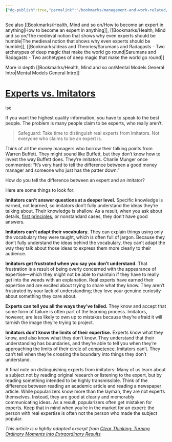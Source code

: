 ```yaml
---
{"dg-publish":true,"permalink":"/bookmarks/management-and-work-related/experts-vs-imitators/","tags":["blog","brain","ideas","learning","mind","psychology","work"]}
---
```



See also [[Bookmarks/Health, Mind and so on/How to become an expert in anything\|How to become an expert in anything]], [[Bookmarks/Health, Mind and so on/The medieval notion that shows why even experts should be humble\|The medieval notion that shows why even experts should be humble]], [[Bookmarks/Ideas and Theories/Sarumans and Radagasts - Two archetypes of deep magic that make the world go round\|Sarumans and Radagasts - Two archetypes of deep magic that make the world go round]]

More in depth [[Bookmarks/Health, Mind and so on/Mental Models General Intro\|Mental Models General Intro]]

# [Experts vs. Imitators](https://fs.blog/experts-vs-imitators/)

ise

If you want the highest quality information, you have to speak to the best people. The problem is many people claim to be experts, who really aren’t.

> Safeguard: Take time to distinguish real experts from imitators. Not everyone who claims to be an expert is.

Think of all the money managers who borrow their talking points from Warren Buffett. They might sound like Buffett, but they don’t know how to invest the way Buffett does. They’re imitators. Charlie Munger once commented: “It’s very hard to tell the difference between a good money manager and someone who just has the patter down.”

How do you tell the difference between an expert and an imitator?

Here are some things to look for:

**Imitators can’t answer questions at a deeper level.** Specific knowledge is earned, not learned, so imitators don’t fully understand the ideas they’re talking about. Their knowledge is shallow. As a result, when you ask about details, [first principles](https://fs.blog/first-principles/), or nonstandard cases, they don’t have good answers.

**Imitators can’t adapt their vocabulary.** They can explain things using only the vocabulary they were taught, which is often full of jargon. Because they don’t fully understand the ideas behind the vocabulary, they can’t adapt the way they talk about those ideas to express them more clearly to their audience.

**Imitators get frustrated when you say you don’t understand.** That frustration is a result of being overly concerned with the appearance of expertise—which they might not be able to maintain if they have to really get into the weeds with an explanation. Real experts have earned their expertise and are excited about trying to share what they know. They aren’t frustrated by your lack of understanding; they love your genuine curiosity about something they care about.

**Experts can tell you all the ways they’ve failed.** They know and accept that some form of failure is often part of the learning process. Imitators, however, are less likely to own up to mistakes because they’re afraid it will tarnish the image they’re trying to project.

**Imitators don’t know the limits of their expertise.** Experts know what they know, and also know what they don’t know. They understand that their understanding has boundaries, and they’re able to tell you when they’re approaching the limits of their [circle of competence](https://fs.blog/circle-of-competence/). Imitators can’t. They can’t tell when they’re crossing the boundary into things they don’t understand.

A final note on distinguishing experts from imitators: Many of us learn about a subject not by reading original research or listening to the expert, but by reading something intended to be highly transmissible. Think of the difference between reading an academic article and reading a newspaper article. While popularizers know more than the layman, they are not experts themselves. Instead, they are good at clearly and memorably communicating ideas. As a result, popularizers often get mistaken for experts. Keep that in mind when you’re in the market for an expert: the person with real expertise is often not the person who made the subject popular.

_This article is a lightly adapted excerpt from [Clear Thinking: Turning Ordinary Moments into Extraordinary Results](https://amzn.to/4bT9bLo)_
